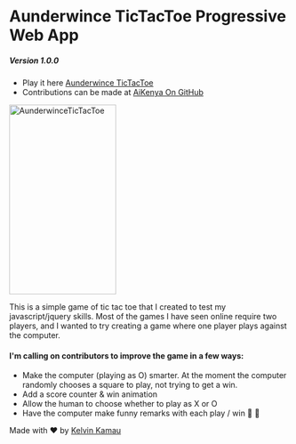 # Aunderwince TicTacToe Progressive Web App
##### _Version 1.0.0_

* Play it here [Aunderwince TicTacToe](http://kelvinkamau.me/AunderwinceTicTacToe/)
* Contributions can be made at [AiKenya On GitHub](https://github.com/AiKenya/AunderwinceTicTacToe)

<a href="https://github.com/kelvinkamau/AunderwinceTicTacToe/blob/master/IMG-20171204-WA0019.jpg"><img alt="AunderwinceTicTacToe" src="https://github.com/kelvinkamau/AunderwinceTicTacToe/blob/master/IMG-20171204-WA0019.jpg" width="192" height="341"/></a>

This is a simple game of tic tac toe that I created to test my  javascript/jquery skills.
Most of the games I have seen online require two players, and I wanted to try creating a game where one player plays against the computer.

#### I'm calling on contributors to improve the game in a few ways:

* Make the computer (playing as O) smarter. At the moment the computer randomly chooses a square to play, not trying to get a win.
* Add a score counter & win animation
* Allow the human to choose whether to play as X or O
* Have the computer make funny remarks with each play / win 🌲 🍹

Made with ❤️ by [Kelvin Kamau](http://kelvinkamau.me)


